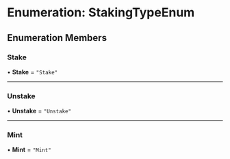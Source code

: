 # Enumeration: StakingTypeEnum

## Enumeration Members

### Stake

• **Stake** = ``"Stake"``

___

### Unstake

• **Unstake** = ``"Unstake"``

___

### Mint

• **Mint** = ``"Mint"``
